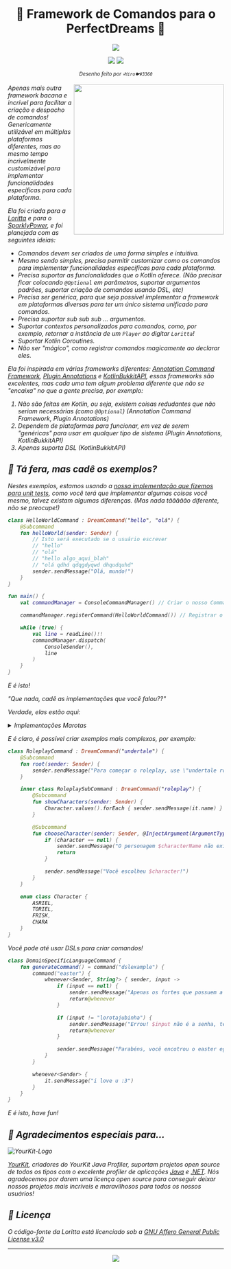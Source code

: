 <h1 align="center">🔖 Framework de Comandos para o PerfectDreams 🔖</h1>
<p align="center">
<a href="https://github.com/PerfectDreams/CommandFramework/blob/master/LICENSE"><img src="https://img.shields.io/badge/license-AGPL%20v3-lightgray.svg"></a>
</p>
<p align="center">
<a href="https://github.com/PerfectDreams/CommandFramework/stargazers"><img src="https://img.shields.io/github/stars/PerfectDreams/CommandFramework.svg?style=social&label=Stars"></a>
<a href="https://github.com/PerfectDreams/CommandFramework/watchers"><img src="https://img.shields.io/github/watchers/PerfectDreams/CommandFramework.svg?style=social&label=Watch"></a>
</p>
<p align="center">
	<sup><i>Desenho feito por <code>💀Hiro🐦#3360</code><i></sup>
</p>
<img height="350" src="https://i.imgur.com/vEK6bA9.png" align="right">

Apenas mais outra framework bacana e incrível para facilitar a criação e despacho de comandos! Genericamente utilizável em múltiplas plataformas diferentes, mas ao mesmo tempo incrivelmente customizável para implementar funcionalidades específicas para cada plataforma.

Ela foi criada para a [Loritta](https://loritta.website/) e para o [SparklyPower](https://sparklypower.net), e foi planejada com as seguintes ideias:
* Comandos devem ser criados de uma forma simples e intuitiva.
* Mesmo sendo simples, precisa permitir customizar como os comandos para implementar funcionalidades específicas para cada plataforma.
* Precisa suportar as funcionalidades que o Kotlin oferece. (Não precisar ficar colocando `@Optional` em parâmetros, suportar argumentos padrões, suportar criação de comandos usando DSL, etc)
* Precisa ser genérica, para que seja possível implementar a framework em plataformas diversas para ter um único sistema unificado para comandos.
* Precisa suportar sub sub sub ... argumentos.
* Suportar contextos personalizados para comandos, como, por exemplo, retornar a instância de um `Player` ao digitar `Loritta`!
* Suportar Kotlin Coroutines.
* Não ser "mágico", como registrar comandos magicamente ao declarar eles.

Ela foi inspirada em várias frameworks diferentes: [Annotation Command Framework](https://github.com/aikar/commands), [Plugin Annotations](https://www.spigotmc.org/resources/api-plugin-annotations.20446/) e [KotlinBukkitAPI](https://github.com/DevSrSouza/KotlinBukkitAPI), essas frameworks são excelentes, mas cada uma tem algum problema diferente que não se "encaixa" no que a gente precisa, por exemplo:
1. Não são feitas em Kotlin, ou seja, existem coisas redudantes que não seriam necessárias (como `@Optional`) (*Annotation Command Framework*, *Plugin Annotations*)
2. Dependem de plataformas para funcionar, em vez de serem "genéricas" para usar em qualquer tipo de sistema (*Plugin Annotations*, *KotlinBukkitAPI*)
3. Apenas suporta DSL (*KotlinBukkitAPI*)

## 🤔 Tá fera, mas cadê os exemplos?

Nestes exemplos, estamos usando a [nossa implementação que fizemos para unit tests](https://github.com/PerfectDreams/CommandFramework/tree/master/core/src/test/kotlin/net/perfectdreams/commands), como você terá que implementar algumas coisas você mesmo, talvez existam algumas diferenças. (Mas nada tããããão diferente, não se preocupe!)

```kotlin
class HelloWorldCommand : DreamCommand("hello", "olá") {
	@Subcommand
	fun helloWorld(sender: Sender) {
		// Isto será executado se o usuário escrever
		// "hello"
		// "olá"
		// "hello algo_aqui_blah"
		// "olá qdhd qdqgdyqwd dhqudquhd"
		sender.sendMessage("Olá, mundo!")
	}
}
```

```kotlin
fun main() {
	val commandManager = ConsoleCommandManager() // Criar o nosso CommandManager

	commandManager.registerCommand(HelloWorldCommand()) // Registrar o nosso lindo comando

	while (true) {
		val line = readLine()!!
		commandManager.dispatch(
			ConsoleSender(),
			line
		)
	}
}
```

E é isto!

*"Que nada, cadê as implementações que você falou??"*

Verdade, elas estão aqui:
<details>
 <summary>Implementações Marotas</summary>

Não se preocupe, tem coisas aqui que você não precisará implementar (como o `Sender`), ele só está aqui para demonstrar o exemplo acima!

**Senders:**
```kotlin
interface Sender {    
   fun sendMessage(message: String)  
}
```
```kotlin
class ConsoleSender(val senderName: String) : Sender {  
   override fun sendMessage(message: String) {  
      println(message)  
   }  
}
```
**Declarações de Comandos:**
```kotlin
open class DreamCommand(override vararg val labels: String) : BaseCommand {  
   override val subcommands: MutableList<BaseCommand> = mutableListOf()  
  
   init {  
      registerSubcommands()  
   }  
}
```
```kotlin
open class DreamDSLCommand(vararg labels: String, override val executors: List<DreamDSLExecutorWrapper>, dslSubcommands: List<BaseDSLCommand>) : DreamCommand(*labels), BaseDSLCommand {  
   init {  
      // lol nope, vamos ignorar todos os subcomandos registrados pela classe principal, elas são chatas!  
  subcommands.clear()  
  
      // E colocar todos os subcomandos de DSL após iniciar  
  subcommands.addAll(dslSubcommands)  
  
      // Deste jeito ainda é possível usar o "subcommands" para adicionar subcomandos de outras classes! Yay!  
  }  
}
```
**Command Manager:**
 ```kotlin
 class ConsoleCommandManager : DispatchableCommandManager<Sender, DreamCommand, DreamDSLCommand>() {  
	private val commands = mutableListOf<DreamCommand>()  
  
	override fun registerCommand(command: DreamCommand) {  
		commands.add(command)  
	}  
  
	override fun unregisterCommand(command: DreamCommand) {  
		commands.remove(command)  
	}  
  
	override fun getRegisteredCommands(): List<DreamCommand> {  
		return commands  
	}  
  
   override fun dispatch(sender: Sender, command: DreamCommand, label: String, arguments: Array<String>, coroutineContext: CoroutineContext?): Boolean {  
      if (!command.labels.contains(label))  
         return false  
  
		for (subCommand in command.subcommands) {    
			if (dispatch(sender, subCommand as DreamCommand, arguments.drop(0).firstOrNull() ?: "", arguments.drop(1).toTypedArray(), coroutineContext))  
				return true  
		}  
		return execute(sender, command, arguments, coroutineContext)  
   }  
}
```
</details>

E é claro, é possível criar exemplos mais complexos, por exemplo:

```kotlin
class RoleplayCommand : DreamCommand("undertale") {
	@Subcommand
	fun root(sender: Sender) {
		sender.sendMessage("Para começar o roleplay, use \"undertale roleplay personagem\"")
	}

	inner class RoleplaySubCommand : DreamCommand("roleplay") {
		@Subcommand
		fun showCharacters(sender: Sender) {
			Character.values().forEach { sender.sendMessage(it.name) }
		}

		@Subcommand
		fun chooseCharacter(sender: Sender, @InjectArgument(ArgumentType.PEEK_STRING) characterName: String, character: Character?) {
			if (character == null) {
				sender.sendMessage("O personagem $characterName não existe, bobinho!")
				return
			}

			sender.sendMessage("Você escolheu $character!")
		}
	}

	enum class Character {
		ASRIEL,
		TORIEL,
		FRISK,
		CHARA
	}
}
```

Você pode até usar DSLs para criar comandos!
```kotlin
class DomainSpecificLanguageCommand {
	fun generateCommand() = command("dslexample") {
		command("easter") {
			whenever<Sender, String?> { sender, input ->
				if (input == null) {
					sender.sendMessage("Apenas os fortes que possuem a senha poderão ver o easter egg.")
					return@whenever
				}

				if (input != "lorotajubinha") {
					sender.sendMessage("Errou! $input não é a senha, tente novamente, mas agora com mais confiança!")
					return@whenever
				}

				sender.sendMessage("Parabéns, você encotrou o easter egg! Guarde ele com muito carinho ^-^ https://bit.ly/segredolori")
			}
		}

		whenever<Sender> {
			it.sendMessage("i love u :3")
		}
	}
}
```

E é isto, have fun!

## 💫 Agradecimentos especiais para...

![YourKit-Logo](https://www.yourkit.com/images/yklogo.png)

[YourKit](http://www.yourkit.com/), criadores do YourKit Java Profiler, suportam projetos open source de todos os tipos com o excelente profiler de aplicações [Java](https://www.yourkit.com/java/profiler/index.jsp) e [.NET](https://www.yourkit.com/.net/profiler/index.jsp). Nós agradecemos por darem uma licença open source para conseguir deixar nossos projetos mais incríveis e maravilhosos para todos os nossos usuários!

## 📄 Licença

O código-fonte da Loritta está licenciado sob a [GNU Affero General Public License v3.0](https://github.com/LorittaBot/Loritta/blob/master/LICENSE)

<hr>

<p align="center">
<a href="https://perfectdreams.net/open-source">
<img src="https://perfectdreams.net/assets/img/perfectdreams_opensource_iniciative_rounded.png">
</a>
</p>
